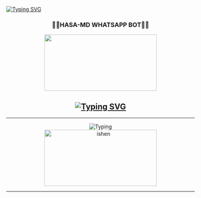 <a href="https://git.io/typing-svg"><img src="https://readme-typing-svg.demolab.com?font=Black+Ops+One&size=100&pause=1000&color=ADD8E6&center=true&width=1000&height=200&lines=HASA-MD-BOT" alt="Typing SVG" /></a>
<div align="center">
	<h3>👧🏻HASA-MD WHATSAPP BOT👧🏻</h3>
<img src="https://i.ibb.co/HfPgjbGf/1660.jpg" width="300" height="150">
</div>
<div align="center">
</p>
	
## [![Typing SVG](https://readme-typing-svg.herokuapp.com?font=Rockstar-ExtraBold&color=F00&lines=HELLO+I'M+ISHEN+HASA+MD+DEVELOPER)](https://git.io/typing-svg)

<hr>
<img src="https://readme-typing-svg.herokuapp.com?size=33&width=1000&lines=Welcome+To+HASA-MD...;Created+by+Ishen...;World+Best+Whatsapp+User+Bot...;Simple+Java+Script+Bot...;Simple+And+Fast+Deploy...;Thank+You+For+Using+L
Hasa-MD..."
            alt="Typing">

<div align="center">
	<img src="https://moe-counter.glitch.me/get/@Anya_v2-Md?theme=gelbooru" width="300" height="150" alt="ishen">
</div>

<hr>
